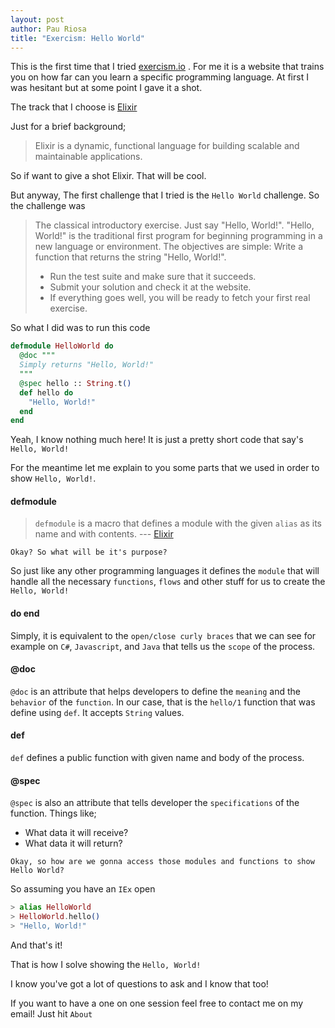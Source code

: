 ```yaml
---
layout: post
author: Pau Riosa
title: "Exercism: Hello World"
---
```


This is the first time that I tried [exercism.io](https://exercism.io) . For me it is a website that trains you on how far can you learn a specific 
programming language. At first I was hesitant but at some point I gave it a shot.

The track that I choose is [Elixir](https://elixir-lang.org/)

Just for a brief background;

> Elixir is a dynamic, functional language for building scalable and maintainable applications.

So if want to give a shot Elixir. That will be cool.

But anyway, The first challenge that I tried is the `Hello World` challenge. So the challenge was

> The classical introductory exercise. Just say "Hello, World!".
> "Hello, World!" is the traditional first program for beginning programming in a new language or environment.
> The objectives are simple:
> Write a function that returns the string "Hello, World!".
>  - Run the test suite and make sure that it succeeds.
>  - Submit your solution and check it at the website.
>  - If everything goes well, you will be ready to fetch your first real exercise.

So what I did was to run this code

```elixir
defmodule HelloWorld do
  @doc """
  Simply returns "Hello, World!"
  """
  @spec hello :: String.t()
  def hello do
    "Hello, World!"
  end
end
```

Yeah, I know nothing much here! It is just a pretty short code that say's `Hello, World!`

For the meantime let me explain to you some parts that we used in order to show `Hello, World!`.

#### defmodule

> `defmodule` is a macro that defines a module with the given `alias` as its name and with contents.
> --- [Elixir](https://hexdocs.pm/elixir/master/Kernel.html#defmodule/2)

`Okay? So what will be it's purpose?`

So just like any other programming languages it defines the `module` that will handle all the necessary `functions`,
`flows` and other stuff for us to create the `Hello, World!`


#### do end

Simply, it is equivalent to the `open/close curly braces` that we can see for example on `C#`, `Javascript`, and `Java` 
that tells us the `scope` of the process.

#### @doc

`@doc` is an attribute that helps developers to define the `meaning` and the `behavior` of the `function`. In our case, 
that is the `hello/1` function that was define using `def`. It accepts `String` values.

#### def

`def` defines a public function with given name and body of the process.

#### @spec

`@spec` is also an attribute that tells developer the `specifications` of the function. Things like;

- What data it will receive?
- What data it will return?


`Okay, so how are we gonna access those modules and functions to show Hello World?`

So assuming you have an `IEx` open
```elixir
> alias HelloWorld
> HelloWorld.hello()
> "Hello, World!"
```

And that's it!

That is how I solve showing the `Hello, World!` 

I know you've got a lot of questions to ask and I know that too!

If you want to have a one on one session feel free to contact me on my email! Just hit `About` 

